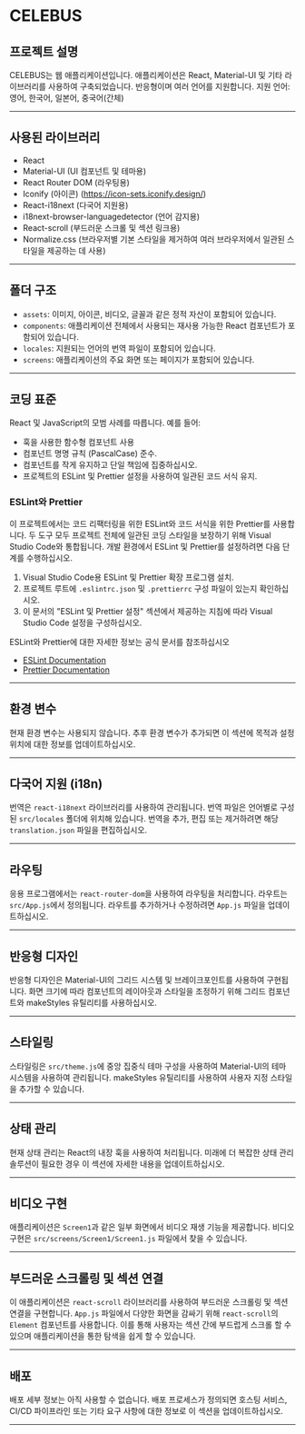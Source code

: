 # CELEBUS

## 프로젝트 설명

CELEBUS는 웹 애플리케이션입니다. 애플리케이션은 React, Material-UI 및 기타 라이브러리를 사용하여 구축되었습니다. 반응형이며 여러 언어를 지원합니다.
지원 언어: 영어, 한국어, 일본어, 중국어(간체)

---

## 사용된 라이브러리

- React
- Material-UI (UI 컴포넌트 및 테마용)
- React Router DOM (라우팅용)
- Iconify (아이콘) (https://icon-sets.iconify.design/)
- React-i18next (다국어 지원용)
- i18next-browser-languagedetector (언어 감지용)
- React-scroll (부드러운 스크롤 및 섹션 링크용)
- Normalize.css (브라우저별 기본 스타일을 제거하여 여러 브라우저에서 일관된 스타일을 제공하는 데 사용)

---

## 폴더 구조

- `assets`: 이미지, 아이콘, 비디오, 글꼴과 같은 정적 자산이 포함되어 있습니다.
- `components`: 애플리케이션 전체에서 사용되는 재사용 가능한 React 컴포넌트가 포함되어 있습니다.
- `locales`: 지원되는 언어의 번역 파일이 포함되어 있습니다.
- `screens`: 애플리케이션의 주요 화면 또는 페이지가 포함되어 있습니다.

---

## 코딩 표준

React 및 JavaScript의 모범 사례를 따릅니다. 예를 들어:

- 훅을 사용한 함수형 컴포넌트 사용
- 컴포넌트 명명 규칙 (PascalCase) 준수.
- 컴포넌트를 작게 유지하고 단일 책임에 집중하십시오.
- 프로젝트의 ESLint 및 Prettier 설정을 사용하여 일관된 코드 서식 유지.

### ESLint와 Prettier

이 프로젝트에서는 코드 리팩터링을 위한 ESLint와 코드 서식을 위한 Prettier를 사용합니다. 두 도구 모두 프로젝트 전체에 일관된 코딩 스타일을 보장하기 위해 Visual Studio Code와 통합됩니다. 개발 환경에서 ESLint 및 Prettier를 설정하려면 다음 단계를 수행하십시오.

1. Visual Studio Code용 ESLint 및 Prettier 확장 프로그램 설치.
2. 프로젝트 루트에 `.eslintrc.json` 및 `.prettierrc` 구성 파일이 있는지 확인하십시오.
3. 이 문서의 "ESLint 및 Prettier 설정" 섹션에서 제공하는 지침에 따라 Visual Studio Code 설정을 구성하십시오.

ESLint와 Prettier에 대한 자세한 정보는 공식 문서를 참조하십시오

- [ESLint Documentation](https://eslint.org/docs/user-guide/getting-started)
- [Prettier Documentation](https://prettier.io/docs/en/index.html)

---

## 환경 변수

현재 환경 변수는 사용되지 않습니다. 추후 환경 변수가 추가되면 이 섹션에 목적과 설정 위치에 대한 정보를 업데이트하십시오.

---

## 다국어 지원 (i18n)

번역은 `react-i18next` 라이브러리를 사용하여 관리됩니다. 번역 파일은 언어별로 구성된 `src/locales` 폴더에 위치해 있습니다. 번역을 추가, 편집 또는 제거하려면 해당 `translation.json` 파일을 편집하십시오.

---

## 라우팅

응용 프로그램에서는 `react-router-dom`을 사용하여 라우팅을 처리합니다. 라우트는 `src/App.js`에서 정의됩니다. 라우트를 추가하거나 수정하려면 `App.js` 파일을 업데이트하십시오.

---

## 반응형 디자인

반응형 디자인은 Material-UI의 그리드 시스템 및 브레이크포인트를 사용하여 구현됩니다. 화면 크기에 따라 컴포넌트의 레이아웃과 스타일을 조정하기 위해 그리드 컴포넌트와 makeStyles 유틸리티를 사용하십시오.

---

## 스타일링

스타일링은 `src/theme.js`에 중앙 집중식 테마 구성을 사용하여 Material-UI의 테마 시스템을 사용하여 관리됩니다. makeStyles 유틸리티를 사용하여 사용자 지정 스타일을 추가할 수 있습니다.

---

## 상태 관리

현재 상태 관리는 React의 내장 훅을 사용하여 처리됩니다. 미래에 더 복잡한 상태 관리 솔루션이 필요한 경우 이 섹션에 자세한 내용을 업데이트하십시오.

---

## 비디오 구현

애플리케이션은 `Screen1`과 같은 일부 화면에서 비디오 재생 기능을 제공합니다. 비디오 구현은 `src/screens/Screen1/Screen1.js` 파일에서 찾을 수 있습니다.

---

## 부드러운 스크롤링 및 섹션 연결

이 애플리케이션은 `react-scroll` 라이브러리를 사용하여 부드러운 스크롤링 및 섹션 연결을 구현합니다. `App.js` 파일에서 다양한 화면을 감싸기 위해 `react-scroll`의 `Element` 컴포넌트를 사용합니다. 이를 통해 사용자는 섹션 간에 부드럽게 스크롤 할 수 있으며 애플리케이션을 통한 탐색을 쉽게 할 수 있습니다.

---

## 배포

배포 세부 정보는 아직 사용할 수 없습니다. 배포 프로세스가 정의되면 호스팅 서비스, CI/CD 파이프라인 또는 기타 요구 사항에 대한 정보로 이 섹션을 업데이트하십시오.

---
